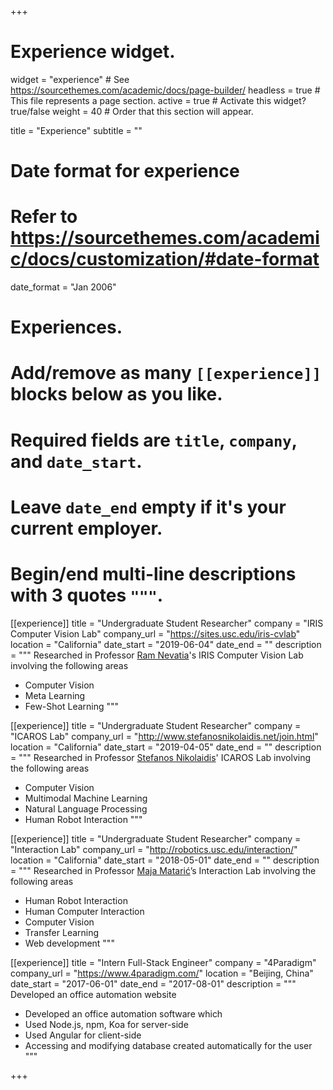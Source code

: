 +++
# Experience widget.
widget = "experience"  # See https://sourcethemes.com/academic/docs/page-builder/
headless = true  # This file represents a page section.
active = true  # Activate this widget? true/false
weight = 40  # Order that this section will appear.

title = "Experience"
subtitle = ""

# Date format for experience
#   Refer to https://sourcethemes.com/academic/docs/customization/#date-format
date_format = "Jan 2006"

# Experiences.
#   Add/remove as many `[[experience]]` blocks below as you like.
#   Required fields are `title`, `company`, and `date_start`.
#   Leave `date_end` empty if it's your current employer.
#   Begin/end multi-line descriptions with 3 quotes `"""`.

[[experience]]
  title = "Undergraduate Student Researcher"
  company = "IRIS Computer Vision Lab"
  company_url = "https://sites.usc.edu/iris-cvlab"
  location = "California"
  date_start = "2019-06-04"
  date_end = ""
  description = """
  Researched in Professor [Ram Nevatia](https://sites.usc.edu/iris-cvlab/professor-ram-nevatia/)'s IRIS Computer Vision Lab involving the following areas
  
  - Computer Vision
  - Meta Learning
  - Few-Shot Learning
  """

[[experience]]
  title = "Undergraduate Student Researcher"
  company = "ICAROS Lab"
  company_url = "http://www.stefanosnikolaidis.net/join.html"
  location = "California"
  date_start = "2019-04-05"
  date_end = ""
  description = """
  Researched in Professor [Stefanos Nikolaidis](http://www.stefanosnikolaidis.net)' ICAROS Lab involving the following areas
  
  - Computer Vision
  - Multimodal Machine Learning
  - Natural Language Processing
  - Human Robot Interaction
  """

[[experience]]
  title = "Undergraduate Student Researcher"
  company = "Interaction Lab"
  company_url = "http://robotics.usc.edu/interaction/"
  location = "California"
  date_start = "2018-05-01"
  date_end = ""
  description = """
  Researched in Professor [Maja Matarić](http://robotics.usc.edu/~maja/)’s Interaction Lab involving the following areas
  
  - Human Robot Interaction
  - Human Computer Interaction
  - Computer Vision
  - Transfer Learning
  - Web development
  """

[[experience]]
  title = "Intern Full-Stack Engineer"
  company = "4Paradigm"
  company_url = "https://www.4paradigm.com/"
  location = "Beijing, China"
  date_start = "2017-06-01"
  date_end = "2017-08-01"
  description = """
  Developed an office automation website
  
  - Developed an office automation software which
  - Used Node.js, npm, Koa for server-side
  - Used Angular for client-side
  - Accessing and modifying database created automatically for the user
  """

+++

